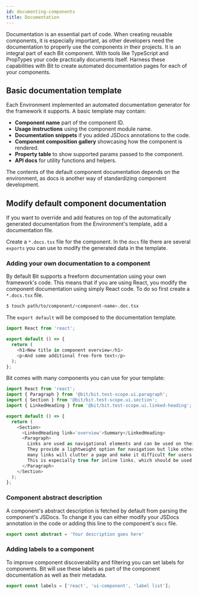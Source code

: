 ```yaml
---
id: documenting-components
title: Documentation
---
```


Documentation is an essential part of code. When creating reusable components, it is especially important, as other developers need the documentation to properly use the components in their projects. It is an integral part of each Bit component. With tools like TypeScript and PropTypes your code practically documents itself. Harness these capabilities with Bit to create automated documentation pages for each of your components.

## Basic documentation template

Each Environment implemented an automated documentation generator for the framework it supports. A basic template may contain:

- **Component name** part of the component ID.
- **Usage instructions** using the component module name.
- **Documentation snippets** if you added JSDocs annotations to the code.
- **Component composition gallery** showcasing how the component is rendered.
- **Property table** to show supported params passed to the component.
- **API docs** for utility functions and helpers.

The contents of the default component documentation depends on the environment, as docs is another way of standardizing component development.

## Modify default component documentation

If you want to override and add features on top of the automatically generated documentation from the Environment's template, add a documentation file.

Create a `*.docs.tss` file for the component. In the `docs` file there are several `exports` you can use to modify the generated data in the template.

### Adding your own documentation to a component

By default Bit supports a freeform documentation using your own framework's code. This means that if you are using React, you modify the component documentation using simply React code. To do so first create a `*.docs.tsx` file.

```sh
$ touch path/to/component/<component-name>.doc.tsx
```

The `export default` will be composed to the documentation template.

```typescript
import React from 'react';

export default () => {
  return (
    <h1>New title in component overview</h1>
    <p>And some additional free-form text</p>
  );
};
```

Bit comes with many components you can use for your template:

```typescript
import React from 'react';
import { Paragraph } from '@bit/bit.test-scope.ui.paragraph';
import { Section } from '@bit/bit.test-scope.ui.section';
import { LinkedHeading } from '@bit/bit.test-scope.ui.linked-heading';

export default () => {
  return (
    <Section>
      <LinkedHeading link='overview'>Summary</LinkedHeading>
      <Paragraph>
        Links are used as navigational elements and can be used on their own or inline with text. 
        They provide a lightweight option for navigation but like other interactive elements, too 
        many links will clutter a page and make it difficult for users to identify their next steps. 
        This is especially true for inline links, which should be used sparingly.
      </Paragraph>
    </Section>
  );
};
```

### Component abstract description

A component's abstract description is fetched by default from parsing the component's JSDocs. To change it you can either modify your JSDocs annotation in the code or adding this line to the component's `docs` file.

```typescript
export const abstract = 'Your description goes here'
```

### Adding labels to a component

To improve component discoverability and filtering you can set labels for components. Bit will use these labels as part of the component documentation as well as their metadata.

```typescript
export const labels = ['react', 'ui-component', 'label list'];
```
